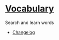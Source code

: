 # [Vocabulary](https://t1xx1.github.io/Vocabulary)

Search and learn words

-  [Changelog](CHANGELOG.md)
